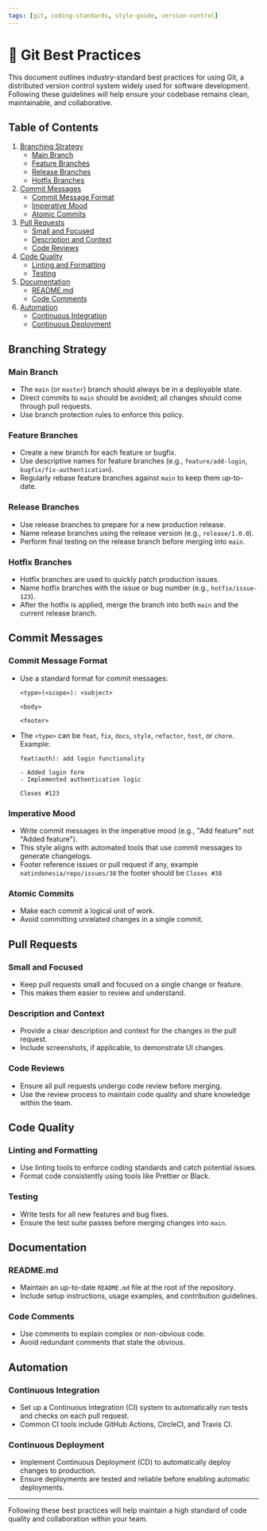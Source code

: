 ```yaml
---
tags: [git, coding-standards, style-guide, version-control]
---
```


# 🚀 Git Best Practices

This document outlines industry-standard best practices for using Git, a distributed version control system widely used for software development. Following these guidelines will help ensure your codebase remains clean, maintainable, and collaborative.

## Table of Contents

1. [Branching Strategy](#branching-strategy)
    - [Main Branch](#main-branch)
    - [Feature Branches](#feature-branches)
    - [Release Branches](#release-branches)
    - [Hotfix Branches](#hotfix-branches)
2. [Commit Messages](#commit-messages)
    - [Commit Message Format](#commit-message-format)
    - [Imperative Mood](#imperative-mood)
    - [Atomic Commits](#atomic-commits)
3. [Pull Requests](#pull-requests)
    - [Small and Focused](#small-and-focused)
    - [Description and Context](#description-and-context)
    - [Code Reviews](#code-reviews)
4. [Code Quality](#code-quality)
    - [Linting and Formatting](#linting-and-formatting)
    - [Testing](#testing)
5. [Documentation](#documentation)
    - [README.md](#readmemd)
    - [Code Comments](#code-comments)
6. [Automation](#automation)
    - [Continuous Integration](#continuous-integration)
    - [Continuous Deployment](#continuous-deployment)

## Branching Strategy

### Main Branch

- The `main` (or `master`) branch should always be in a deployable state.
- Direct commits to `main` should be avoided; all changes should come through pull requests.
- Use branch protection rules to enforce this policy.

### Feature Branches

- Create a new branch for each feature or bugfix.
- Use descriptive names for feature branches (e.g., `feature/add-login`, `bugfix/fix-authentication`).
- Regularly rebase feature branches against `main` to keep them up-to-date.

### Release Branches

- Use release branches to prepare for a new production release.
- Name release branches using the release version (e.g., `release/1.0.0`).
- Perform final testing on the release branch before merging into `main`.

### Hotfix Branches

- Hotfix branches are used to quickly patch production issues.
- Name hotfix branches with the issue or bug number (e.g., `hotfix/issue-123`).
- After the hotfix is applied, merge the branch into both `main` and the current release branch.

## Commit Messages

### Commit Message Format

- Use a standard format for commit messages:
    ```
    <type>(<scope>): <subject>
    
    <body>
    
    <footer>
    ```
- The `<type>` can be `feat`, `fix`, `docs`, `style`, `refactor`, `test`, or `chore`.
Example:
    ```
    feat(auth): add login functionality
    
    - Added login form
    - Implemented authentication logic
    
    Closes #123
    ```

### Imperative Mood

- Write commit messages in the imperative mood (e.g., "Add feature" not "Added feature").
- This style aligns with automated tools that use commit messages to generate changelogs.
- Footer reference issues or pull request if any, example `natindonesia/repo/issues/38` the footer should be `Closes #38`

### Atomic Commits

- Make each commit a logical unit of work.
- Avoid committing unrelated changes in a single commit.

## Pull Requests

### Small and Focused

- Keep pull requests small and focused on a single change or feature.
- This makes them easier to review and understand.

### Description and Context

- Provide a clear description and context for the changes in the pull request.
- Include screenshots, if applicable, to demonstrate UI changes.

### Code Reviews

- Ensure all pull requests undergo code review before merging.
- Use the review process to maintain code quality and share knowledge within the team.

## Code Quality

### Linting and Formatting

- Use linting tools to enforce coding standards and catch potential issues.
- Format code consistently using tools like Prettier or Black.

### Testing

- Write tests for all new features and bug fixes.
- Ensure the test suite passes before merging changes into `main`.

## Documentation

### README.md

- Maintain an up-to-date `README.md` file at the root of the repository.
- Include setup instructions, usage examples, and contribution guidelines.

### Code Comments

- Use comments to explain complex or non-obvious code.
- Avoid redundant comments that state the obvious.

## Automation

### Continuous Integration

- Set up a Continuous Integration (CI) system to automatically run tests and checks on each pull request.
- Common CI tools include GitHub Actions, CircleCI, and Travis CI.

### Continuous Deployment

- Implement Continuous Deployment (CD) to automatically deploy changes to production.
- Ensure deployments are tested and reliable before enabling automatic deployments.

---

Following these best practices will help maintain a high standard of code quality and collaboration within your team.